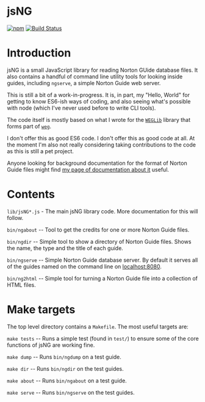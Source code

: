 # jsNG

[![npm](https://img.shields.io/npm/v/jsng.svg?style=flat-square)](https://www.npmjs.com/package/jsng)
[![Build Status](https://travis-ci.org/davep/jsNG.svg?branch=master)](https://travis-ci.org/davep/jsNG)

# Introduction

jsNG is a small JavaScript library for reading Norton GUide database files. It also contains a handful of command line utility tools for looking inside guides, including `ngserve`, a simple Norton Guide web server.

This is still a bit of a work-in-progress. It is, in part, my "Hello, World"
for getting to know ES6-ish ways of coding, and also seeing what's possible
with node (which I've never used before to write CLI tools).

The code itself is mostly based on what I wrote for
the [`WEGLib`](https://github.com/davep/weg/tree/master/WEGLib) library that
forms part of [`weg`](https://github.com/davep/weg).

I don't offer this as good ES6 code. I don't offer this as good code at all.
At the moment I'm also not really considering taking contributions to the
code as this is still a pet project.

Anyone looking for background documentation for the format of Norton Guide
files might
find
[my page of documentation about it](http://davep.org/norton-guides/file-format/) useful.

# Contents

`lib/jsNG*.js` - The main jsNG library code. More documentation for this will follow.

`bin/ngabout` -- Tool to get the credits for one or more Norton Guide files.

`bin/ngdir` -- Simple tool to show a directory of Norton Guide files. Shows the name, the type and the title of each guide.

`bin/ngserve` -- Simple Norton Guide database server. By default it serves all of the guides named on the command line on [localhost:8080](http://localhost:8080/).

`bin/ng2html` -- Simple tool for turning a Norton Guide file into a collection of HTML files.

# Make targets

The top level directory contains a `Makefile`. The most useful targets are:

`make tests` -- Runs a simple test (found in `test/`) to ensure some of the core functions of jsNG are working fine.

`make dump` -- Runs `bin/ngdump` on a test guide.

`make dir` -- Runs `bin/ngdir` on the test guides.

`make about` -- Runs `bin/ngabout` on a test guide.

`make serve` -- Runs `bin/ngserve` on the test guides.
